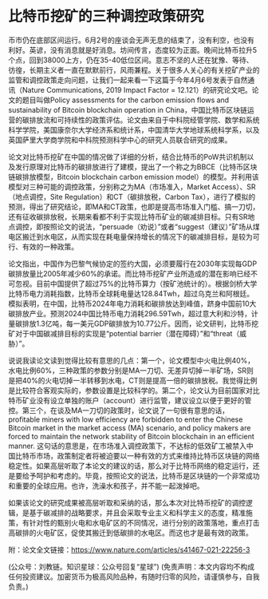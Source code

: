 # 比特币挖矿的三种调控政策研究

币市仍在底部区间运行。6月2号的座谈会无声无息的结束了，没有利空，也没有利好。英谚，没有消息就是好消息。坊间传言，态度较为正面。晚间比特币拉升5个点，回到38000上方，仍在35-40低位区间。意志不坚的人还在犹豫、等待、彷徨，长期主义者一直在默默前行，风雨兼程。关于很多人关心的有关挖矿产业的监管和调控政策走向问题，让我们一起来看一下这篇于今年4月6号发表于自然通讯（Nature Communications, 2019 Impact Factor = 12.121）的研究论文吧。论文的题目叫做Policy assessments for the carbon emission flows and sustainability of Bitcoin blockchain operation in China，中国比特币区块链运营的碳排放流和可持续性的政策评估。论文由来自于中科院经管学院、数学和系统科学学院，美国康奈尔大学经济系和统计系，中国清华大学地球系统科学系，以及英国萨里大学商学院和中科院预测科学中心的研究人员联合研究的成果。

论文对比特币挖矿在中国的情况做了详细的分析，结合比特币的PoW共识机制以及发行原理对比特币的碳排放进行了建模，提出了一个称之为BBCE（比特币区块链碳排放模型，Bitcoin blockchain carbon emission model）的模型。并利用该模型对三种可能的调控政策，分别称之为MA（市场准入，Market Access）、SR（地点调控，Site Regulation）和CT（碳排放税，Carbon Tax），进行了模拟的预测，得出了研究结论，即MA和CT政策，也即是提高市场准入门槛、搞一刀切，还有征收碳排放税，长期来看都不利于实现比特币矿业的碳减排目标。只有SR地点调控，即按照论文的说法，“persuade（劝说）”或者“suggest（建议）”矿场从煤电区搬迁到水电区，从而实现在耗电量保持增长的情况下的碳减排目标，是较为可行、有效的一种政策。

论文指出，中国作为巴黎气候协定的签约大国，必须要履行在2030年实现每GDP碳排放量比2005年减少60%的承诺。而比特币挖矿产业所造成的潜在影响已经不可忽视。目前中国提供了超过75%的比特币算力（按矿池统计的）。根据剑桥大学比特币电力消耗指数，比特币全球耗电量达128.84Twh，超过乌克兰和阿根廷。模拟表明，在中国，比特币2024年电力消耗和碳排放达到峰值，跻身中国前10大碳排放产业。预测2024中国比特币电力消耗296.59Twh，超过意大利和沙特，计量碳排放1.3亿吨，每一美元GDP碳排放为10.77公斤。因而，论文研判，比特币挖矿对于中国碳减排目标的实现是“potential barrier（潜在障碍）”和“threat（威胁）”。

说说我读论文读到觉得比较有意思的几点：第一个，论文模型中火电比例40%，水电比例60%，三种政策的参数分别是MA一刀切、无差异切掉一半矿场，SR则是把40%的火电切掉一半转移到水电，CT则是提高一倍的碳排放税。我觉得比例是比较符合客观实际的，参数设置是比较科学的。第二个，论文认为目前国家对比特币矿业没有设立单独的账户（account）进行监管，建议设立以便于更好的管控。第三个，在谈及MA一刀切的政策时，论文说了一句很有意思的话，profitable miners with low efficiency are forbidden to enter the Chinese Bitcoin market in the market access (MA) scenario, and policy makers are forced to maintain the network stability of Bitcoin blockchain in an efficient manner. 这句话的意思是，在市场准入调控政策下，不达标的低效矿工被禁入中国比特币市场，政策制定者将被迫要以一种有效的方式来维持比特币区块链的网络稳定性。如果高层听取了本论文的建议的话，那么对于比特币网络的稳定运行，还是要给予呵护和考虑的。毕竟，按照论文的说法，比特币是区块链的一个非常成功和重要的全球应用。也许，洗澡水和孩子，并不能一起泼掉吧。

如果该论文的研究成果被高层听取和采纳的话，那么本次对比特币挖矿的调控逻辑，是基于碳减排的战略要求，并且会采取专业主义和科学主义的态度，精准施策，有针对性的甄别火电和水电矿区的不同情况，进行分别的政策落地，重点打击高碳排的火电矿区，促使其搬迁到低碳排的水电区。而这也才是最有效的政策。

附：论文全文链接：https://www.nature.com/articles/s41467-021-22256-3

(公众号：刘教链。知识星球：公众号回复“星球”)
(免责声明：本文内容均不构成任何投资建议。加密货币为极高风险品种，有随时归零的风险，请谨慎参与，自我负责。)
